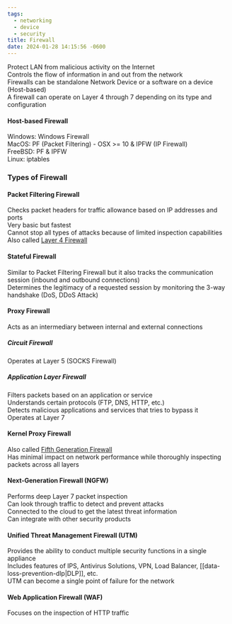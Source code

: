 ```yaml
---
tags:
  - networking
  - device
  - security
title: Firewall
date: 2024-01-28 14:15:56 -0600
---
```


Protect LAN from malicious activity on the Internet  
Controls the flow of information in and out from the network    
Firewalls can be standalone Network Device or a software on a device (Host-based)    
A firewall can operate on Layer 4 through 7 depending on its type and configuration

#### Host-based Firewall
Windows: Windows Firewall  
MacOS: PF (Packet Filtering) - OSX >= 10 & IPFW (IP Firewall)  
FreeBSD: PF & IPFW  
Linux: iptables

### Types of Firewall

#### Packet Filtering Firewall
Checks packet headers for traffic allowance based on IP addresses and ports  
Very basic but fastest  
Cannot stop all types of attacks because of limited inspection capabilities  
Also called <u>Layer 4 Firewall</u>

#### Stateful Firewall
Similar to Packet Filtering Firewall but it also tracks the communication session (inbound and outbound connections)  
Determines the legitimacy of a requested session by monitoring the 3-way handshake (DoS, DDoS Attack)

#### Proxy Firewall
Acts as an intermediary between internal and external connections  

##### Circuit Firewall
Operates at Layer 5 (SOCKS Firewall)  

##### Application Layer Firewall
Filters packets based on an application or service  
Understands certain protocols (FTP, DNS, HTTP, etc.)  
Detects malicious applications and services that tries to bypass it  
Operates at Layer 7

#### Kernel Proxy Firewall
Also called <u>Fifth Generation Firewall</u>  
Has minimal impact on network performance while thoroughly inspecting packets across all layers

#### Next-Generation Firewall (NGFW)
Performs deep Layer 7 packet inspection  
Can look through traffic to detect and prevent attacks  
Connected to the cloud to get the latest threat information  
Can integrate with other security products

#### Unified Threat Management Firewall (UTM)
Provides the ability to conduct multiple security functions in a single appliance  
Includes features of IPS, Antivirus Solutions, VPN, Load Balancer, [[data-loss-prevention-dlp|DLP]], etc.  
UTM can become a single point of failure for the network

#### Web Application Firewall (WAF)
Focuses on the inspection of HTTP traffic
